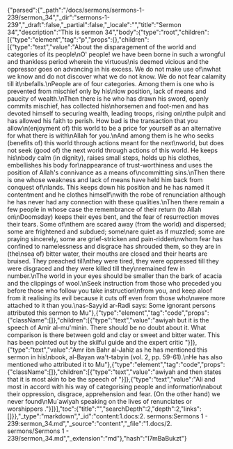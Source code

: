 {"parsed":{"_path":"/docs/sermons/sermons-1-239/sermon_34","_dir":"sermons-1-239","_draft":false,"_partial":false,"_locale":"","title":"Sermon 34","description":"This is sermon 34","body":{"type":"root","children":[{"type":"element","tag":"p","props":{},"children":[{"type":"text","value":"About the disparagement of the world and categories of its people\nO' people! we have been borne in such a wrongful and thankless period wherein the virtuous\nis deemed vicious and the oppressor goes on advancing in his excess. We do not make use of\nwhat we know and do not discover what we do not know. We do not fear calamity till it\nbefalls.\nPeople are of four categories. Among them is one who is prevented from mischief only by his\nlow position, lack of means and paucity of wealth.\nThen there is he who has drawn his sword, openly commits mischief, has collected his\nhorsemen and foot-men and has devoted himself to securing wealth, leading troops, rising on\nthe pulpit and has allowed his faith to perish. How bad is the transaction that you allow\n(enjoyment of) this world to be a price for yourself as an alternative for what there is with\nAllah for you.\nAnd among them is he who seeks (benefits of) this world through actions meant for the next\nworld, but does not seek (good of) the next world through actions of this world. He keeps his\nbody calm (in dignity), raises small steps, holds up his clothes, embellishes his body for\nappearance of trust-worthiness and uses the position of Allah's connivance as a means of\ncommitting sins.\nThen there is one whose weakness and lack of means have held him back from conquest of\nlands. This keeps down his position and he has named it contentment and he clothes himself\nwith the robe of renunciation although he has never had any connection with these qualities.\nThen there remain a few people in whose case the remembrance of their return (to Allah on\nDoomsday) keeps their eyes bent, and the fear of resurrection moves their tears. Some of\nthem are scared away (from the world) and dispersed; some are frightened and subdued; some\nare quiet as if muzzled; some are praying sincerely, some are grief-stricken and pain-ridden\nwhom fear has confined to namelessness and disgrace has shrouded them, so they are in (the\nsea of) bitter water, their mouths are closed and their hearts are bruised. They preached till\nthey were tired, they were oppressed till they were disgraced and they were killed till they\nremained few in number.\nThe world in your eyes should be smaller than the bark of acacia and the clippings of wool.\nSeek instruction from those who preceded you before those who follow you take instruction\nfrom you, and keep aloof from it realising its evil because it cuts off even from those who\nwere more attached to it than you.\nas-Sayyid ar-Radi says: Some ignorant persons attributed this sermon to Mu"},{"type":"element","tag":"code","props":{"className":[]},"children":[{"type":"text","value":"awiyah but it is the speech of Amir al-mu'minin. There should be no doubt about it. What comparison is there between gold and clay or sweet and bitter water. This has been pointed out by the skilful guide and the expert critic "}]},{"type":"text","value":"Amr ibn Bahr al-Jahiz as he has mentioned this sermon in his\nbook, al-Bayan wa't-tabyin (vol. 2, pp. 59-61).\nHe has also mentioned who attributed it to Mu"},{"type":"element","tag":"code","props":{"className":[]},"children":[{"type":"text","value":"awiyah and then states that it is most akin to be the speech of "}]},{"type":"text","value":"Ali and most in accord with his way of categorising people and information\nabout their oppression, disgrace, apprehension and fear. (On the other hand) we never found\nMu`awiyah speaking on the lives of renunciates or worshippers ."}]}],"toc":{"title":"","searchDepth":2,"depth":2,"links":[]}},"_type":"markdown","_id":"content:1.docs:2. sermons:Sermons 1 - 239:sermon_34.md","_source":"content","_file":"1.docs/2. sermons/Sermons 1 - 239/sermon_34.md","_extension":"md"},"hash":"I7mBaBukzt"}